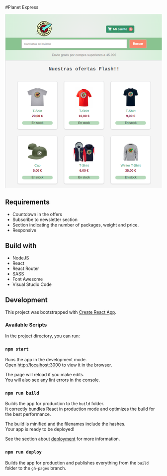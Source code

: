 #Planet Express



![Screenshot](img/screenshot.png)

## Requirements

- Countdown in the offers
- Subscribe to newsletter section
- Section indicating the number of packages, weight and price.
- Responsive


## Build with

- NodeJS
- React
- React Router
- SASS
- Font Awesome
- Visual Studio Code

## Development

This project was bootstrapped with [Create React App](https://github.com/facebook/create-react-app).

### Available Scripts

In the project directory, you can run:

### `npm start`

Runs the app in the development mode.\
Open [http://localhost:3000](http://localhost:3000) to view it in the browser.

The page will reload if you make edits.\
You will also see any lint errors in the console.

### `npm run build`

Builds the app for production to the `build` folder.\
It correctly bundles React in production mode and optimizes the build for the best performance.

The build is minified and the filenames include the hashes.\
Your app is ready to be deployed!

See the section about [deployment](https://facebook.github.io/create-react-app/docs/deployment) for more information.

### `npm run deploy`

Builds the app for production and publishes everything from the `build` folder to the `gh-pages` branch.

